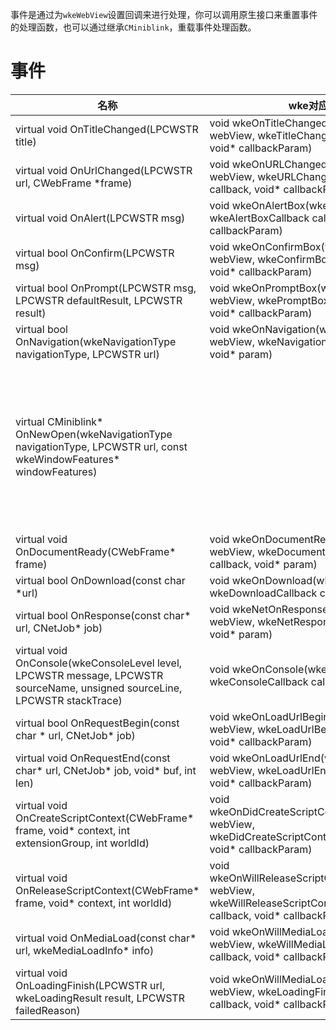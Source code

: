 事件是通过为```wkeWebView```设置回调来进行处理，你可以调用原生接口来重置事件的处理函数，也可以通过继承```CMiniblink```，重载事件处理函数。

# 事件

|名称    |wke对应回调    |    备注|
|---|---|---|
|virtual void OnTitleChanged(LPCWSTR title)|void wkeOnTitleChanged(wkeWebView webView, wkeTitleChangedCallback callback, void* callbackParam)| |
|virtual void OnUrlChanged(LPCWSTR url, CWebFrame *frame)|void wkeOnURLChanged2(wkeWebView webView, wkeURLChangedCallback2 callback, void* callbackParam)| |
|virtual void OnAlert(LPCWSTR msg)|void wkeOnAlertBox(wkeWebView webView, wkeAlertBoxCallback callback, void* callbackParam)| |
|virtual bool OnConfirm(LPCWSTR msg)|void wkeOnConfirmBox(wkeWebView webView, wkeConfirmBoxCallback callback, void* callbackParam)| |
|virtual bool OnPrompt(LPCWSTR msg, LPCWSTR defaultResult, LPCWSTR result)| void wkeOnPromptBox(wkeWebView webView, wkePromptBoxCallback callback, void* callbackParam)| |
|virtual bool OnNavigation(wkeNavigationType navigationType, LPCWSTR url)| void wkeOnNavigation(wkeWebView webView, wkeNavigationCallback callback, void* param)| |
|virtual CMiniblink* OnNewOpen(wkeNavigationType navigationType, LPCWSTR url, const wkeWindowFeatures* windowFeatures)| |当打开一个新窗口前，触发该事件，若要在当前窗口开打，请返回```this```。|
|virtual void OnDocumentReady(CWebFrame* frame)|void wkeOnDocumentReady2(wkeWebView webView, wkeDocumentReady2Callback callback, void* param)| |
|virtual bool OnDownload(const char *url)|void wkeOnDownload(wkeWebView webView, wkeDownloadCallback callback, void* param)| |
|virtual bool OnResponse(const char* url, CNetJob* job)| void wkeNetOnResponse(wkeWebView webView, wkeNetResponseCallback callback, void* param)|  |
|virtual void OnConsole(wkeConsoleLevel level, LPCWSTR message, LPCWSTR sourceName, unsigned sourceLine, LPCWSTR stackTrace)|void wkeOnConsole(wkeWebView webView, wkeConsoleCallback callback, void* param)| |
|virtual bool OnRequestBegin(const char * url, CNetJob* job)|void wkeOnLoadUrlBegin(wkeWebView webView, wkeLoadUrlBeginCallback callback, void* callbackParam)| |
|virtual void OnRequestEnd(const char* url, CNetJob* job, void* buf, int len)| void wkeOnLoadUrlEnd(wkeWebView webView, wkeLoadUrlEndCallback callback, void* callbackParam) | |
|virtual void OnCreateScriptContext(CWebFrame* frame, void* context, int extensionGroup, int worldId)| void wkeOnDidCreateScriptContext(wkeWebView webView, wkeDidCreateScriptContextCallback callback, void* callbackParam)| |
|virtual void OnReleaseScriptContext(CWebFrame* frame, void* context, int worldId)| void wkeOnWillReleaseScriptContext(wkeWebView webView, wkeWillReleaseScriptContextCallback callback, void* callbackParam)| |
|virtual void OnMediaLoad(const char* url, wkeMediaLoadInfo* info)|void wkeOnWillMediaLoad(wkeWebView webView, wkeWillMediaLoadCallback callback, void* callbackParam)| |
|virtual void OnLoadingFinish(LPCWSTR url, wkeLoadingResult result, LPCWSTR failedReason) | void wkeOnWillMediaLoad(wkeWebView webView, wkeLoadingFinishCallback callback, void* callbackParam) | |
